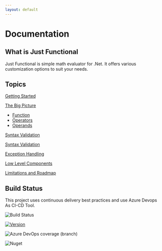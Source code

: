 ```yaml
---
layout: default
---
```


# Documentation

## What is Just Functional

Just Functional is simple math evaluator for .Net. It offers various customization options to suit your needs.

## Topics

[Getting Started](pages/getting-started.html)

[The Big Picture](pages/the-big-picture.html)  

- [Function](pages/function.html)
- [Operators](pages/operators.html)
- [Operands](pages/operands.html)

[Syntax Validation](pages/exception-handling.html)

[Syntax Validation](pages/syntax-validation.html)

[Exception Handling](pages/exception-handling.html)

[Low Level Components](pages/low-level-components.html)

[Limitations and Roadmap](pages/limitations-and-roadmap.html)

## Build Status

This project uses continuous delivery best practices and use Azure Devops As CI-CD Tool.

![Build Status](https://dev.azure.com/SimpleSolutionsSoft/JustFunctional/_apis/build/status/Just%20Functional%20-%20GitHub?branchName=main)

[![Version](https://img.shields.io/nuget/v/JustFunctional.Core?style=flat-square)](https://www.nuget.org/packages/JustFunctional.Core/)

![Azure DevOps coverage (branch)](https://img.shields.io/azure-devops/coverage/SimpleSolutionsSoft/JustFunctional/5/main?style=flat-square)

![Nuget](https://img.shields.io/nuget/dt/JustFunctional.Core?style=flat-square)
